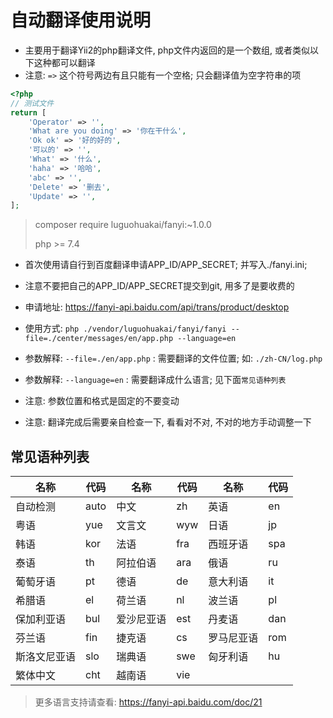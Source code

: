 # 自动翻译使用说明

* 主要用于翻译Yii2的php翻译文件, php文件内返回的是一个数组, 或者类似以下这种都可以翻译
* 注意: `=>` 这个符号两边有且只能有一个空格; 只会翻译值为空字符串的项

```php
<?php
// 测试文件
return [
    'Operator' => '',
    'What are you doing' => '你在干什么',
    'Ok ok' => '好的好的',
    '可以的' => '',
    'What' => '什么',
    'haha' => '哈哈',
    'abc' => '',
    'Delete' => '删去',
    'Update' => '',
];
```

> composer require luguohuakai/fanyi:~1.0.0
>
> php >= 7.4

* 首次使用请自行到百度翻译申请APP_ID/APP_SECRET; 并写入./fanyi.ini;
* 注意不要把自己的APP_ID/APP_SECRET提交到git, 用多了是要收费的
* 申请地址: https://fanyi-api.baidu.com/api/trans/product/desktop

* 使用方式: `php ./vendor/luguohuakai/fanyi/fanyi --file=./center/messages/en/app.php --language=en`

* 参数解释: `--file=./en/app.php` : 需要翻译的文件位置; 如: `./zh-CN/log.php`
* 参数解释: `--language=en` : 需要翻译成什么语言; 见下面`常见语种列表`
* 注意: 参数位置和格式是固定的不要变动
* 注意: 翻译完成后需要亲自检查一下, 看看对不对, 不对的地方手动调整一下

## 常见语种列表

| 名称     | 代码   | 名称    | 代码  | 名称    | 代码  |
|--------|------|-------|-----|-------|-----|
| 自动检测   | auto | 中文    | zh  | 英语    | en  |
| 粤语     | yue  | 文言文   | wyw | 日语    | jp  |
| 韩语     | kor  | 法语    | fra | 西班牙语  | spa |
| 泰语     | th   | 阿拉伯语  | ara | 俄语    | ru  |
| 葡萄牙语   | pt   | 德语    | de  | 意大利语  | it  |
| 希腊语    | el   | 荷兰语   | nl  | 波兰语   | pl  |
| 保加利亚语  | bul  | 爱沙尼亚语 | est | 丹麦语   | dan |
| 芬兰语    | fin  | 捷克语   | cs  | 罗马尼亚语 | rom |
| 斯洛文尼亚语 | slo  | 瑞典语   | swe | 匈牙利语  | hu  |
| 繁体中文   | cht  | 越南语   | vie | 	     ||

> 更多语言支持请查看: https://fanyi-api.baidu.com/doc/21